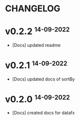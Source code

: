 # CHANGELOG

# v0.2.2 <small><sup>14-09-2022</sup></small>

- [Docs] updated readme

# v0.2.1 <small><sup>14-09-2022</sup></small>

- [Docs] updated docs of sortBy

# v0.2.0 <small><sup>14-09-2022</sup></small>

- [Docs] created docs for datafx
